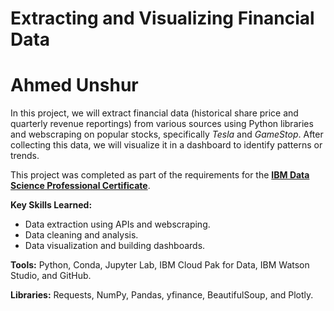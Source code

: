 # **Extracting and Visualizing Financial Data**

# Ahmed Unshur

In this project, we will extract financial data (historical share price and quarterly revenue reportings) from various sources using Python libraries and webscraping on popular stocks, specifically *Tesla* and *GameStop*. After collecting this data, we will visualize it in a dashboard to identify patterns or trends. 

This project was completed as part of the requirements for the [**IBM Data Science Professional Certificate**](https://www.coursera.org/professional-certificates/ibm-data-science).

**Key Skills Learned:**
* Data extraction using APIs and webscraping.
* Data cleaning and analysis.
* Data visualization and building dashboards.


**Tools:** Python, Conda, Jupyter Lab, IBM Cloud Pak for Data, IBM Watson Studio, and GitHub.

**Libraries:** Requests, NumPy, Pandas, yfinance, BeautifulSoup, and Plotly.